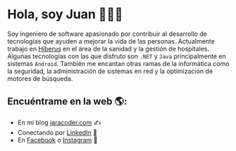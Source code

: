 <div>
  <h1>Hola, soy Juan 👋👨‍💻</h1>
 
 <p>Soy ingeniero de software apasionado por contribuir al desarrollo de tecnologías que ayuden a mejorar la vida de las personas. Actualmente trabajo en <a href="//www.hiberus.com">Hiberus</a> en el área de la sanidad y la gestión de hospitales. Algunas tecnologías con las que disfruto son <code>.NET</code> y <code>Java</code> principalmente en sistemas <code>Android</code>. También me encantan otras ramas de la informática como la seguridad, la administración de sistemas en red y la optimización de motores de búsqueda.</p>
 
</div>

## Encuéntrame en la web 🌎: 
- En mi blog <a href="//jaracoder.com">jaracoder.com</a> ✍
- Conectando por <a href="//www.linkedin.com/in/jaracoder/">LinkedIn</a> 💼
- En <a href="//facebook.com/jaracoder">Facebook</a> o <a href="//instagram.com/jaracoder">Instagram</a> 🏓
